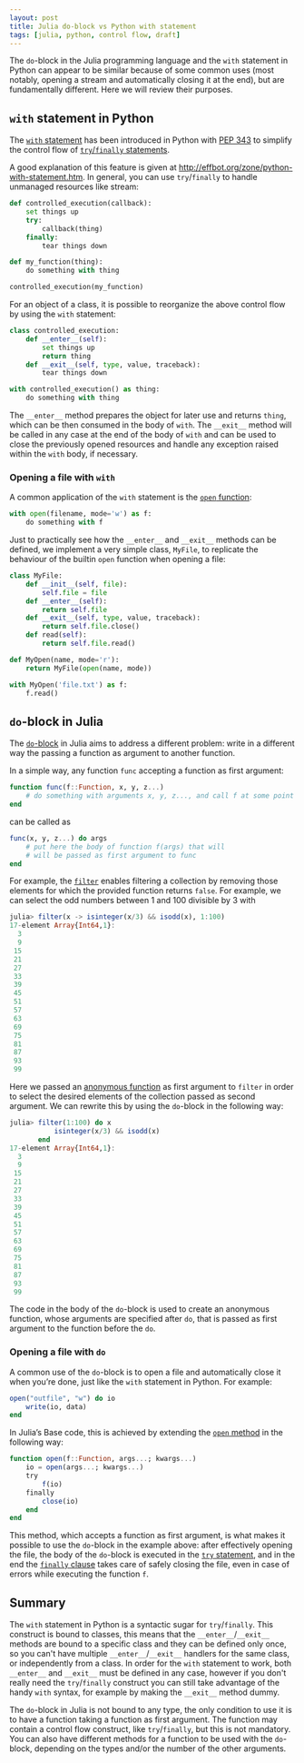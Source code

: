 ```yaml
---
layout: post
title: Julia do-block vs Python with statement
tags: [julia, python, control flow, draft]
---
```


The `do`-block in the Julia programming language and the `with` statement in
Python can appear to be similar because of some common uses (most notably,
opening a stream and automatically closing it at the end), but are fundamentally
different.  Here we will review their purposes.

## `with` statement in Python

The [`with`
statement](https://docs.python.org/3/reference/compound_stmts.html#with) has
been introduced in Python with [PEP
343](https://www.python.org/dev/peps/pep-0343/) to simplify the control flow of
[`try`/`finally`
statements](https://docs.python.org/3/reference/compound_stmts.html#try).

A good explanation of this feature is given at
<http://effbot.org/zone/python-with-statement.htm>.  In general, you can use
`try`/`finally` to handle unmanaged resources like stream:

```python
def controlled_execution(callback):
    set things up
    try:
        callback(thing)
    finally:
        tear things down

def my_function(thing):
    do something with thing

controlled_execution(my_function)
```

For an object of a class, it is possible to reorganize the above control flow by
using the `with` statement:

```python
class controlled_execution:
    def __enter__(self):
        set things up
        return thing
    def __exit__(self, type, value, traceback):
        tear things down

with controlled_execution() as thing:
    do something with thing
```

The `__enter__` method prepares the object for later use and returns `thing`,
which can be then consumed in the body of `with`.  The `__exit__` method will be
called in any case at the end of the body of `with` and can be used to close the
previously opened resources and handle any exception raised within the `with`
body, if necessary.

### Opening a file with `with`

A common application of the `with` statement is the [`open`
function](https://docs.python.org/3/library/functions.html#open):

```python
with open(filename, mode='w') as f:
    do something with f
```

Just to practically see how the `__enter__` and `__exit__` methods can be
defined, we implement a very simple class, `MyFile`, to replicate the behaviour
of the builtin `open` function when opening a file:

```python
class MyFile:
    def __init__(self, file):
        self.file = file
    def __enter__(self):
        return self.file
    def __exit__(self, type, value, traceback):
        return self.file.close()
    def read(self):
        return self.file.read()

def MyOpen(name, mode='r'):
    return MyFile(open(name, mode))

with MyOpen('file.txt') as f:
    f.read()
```

## `do`-block in Julia

The
[`do`-block](https://docs.julialang.org/en/v1/manual/functions/#Do-Block-Syntax-for-Function-Arguments-1)
in Julia aims to address a different problem: write in a different way the
passing a function as argument to another function.

In a simple way, any function `func` accepting a function as first argument:

```julia
function func(f::Function, x, y, z...)
    # do something with arguments x, y, z..., and call f at some point
end
```

can be called as

```julia
func(x, y, z...) do args
    # put here the body of function f(args) that will
    # will be passed as first argument to func
end
```

For example, the
[`filter`](https://docs.julialang.org/en/v1/base/collections/#Base.filter)
enables filtering a collection by removing those elements for which the provided
function returns `false`.  For example, we can select the odd numbers between 1
and 100 divisible by 3 with

```julia
julia> filter(x -> isinteger(x/3) && isodd(x), 1:100)
17-element Array{Int64,1}:
  3
  9
 15
 21
 27
 33
 39
 45
 51
 57
 63
 69
 75
 81
 87
 93
 99
```

Here we passed an [anonymous
function](https://docs.julialang.org/en/v1/manual/functions/#man-anonymous-functions-1)
as first argument to `filter` in order to select the desired elements of the
collection passed as second argument.  We can rewrite this by using the
`do`-block in the following way:

```julia
julia> filter(1:100) do x
           isinteger(x/3) && isodd(x)
       end
17-element Array{Int64,1}:
  3
  9
 15
 21
 27
 33
 39
 45
 51
 57
 63
 69
 75
 81
 87
 93
 99
```

The code in the body of the `do`-block is used to create an anonymous function,
whose arguments are specified after `do`, that is passed as first argument to
the function before the `do`.

### Opening a file with `do`

A common use of the `do`-block is to open a file and automatically close it when
you’re done, just like the `with` statement in Python.  For example:

```julia
open("outfile", "w") do io
    write(io, data)
end
```

In Julia’s Base code, this is achieved by extending the [`open`
method](https://docs.julialang.org/en/v1/base/io-network/#Base.open) in the
following way:

```julia
function open(f::Function, args...; kwargs...)
    io = open(args...; kwargs...)
    try
        f(io)
    finally
        close(io)
    end
end
```

This method, which accepts a function as first argument, is what makes it
possible to use the `do`-block in the example above: after effectively opening
the file, the body of the `do`-block is executed in the [`try`
statement](https://docs.julialang.org/en/v1/manual/control-flow/#The-try/catch-statement-1),
and in the end the [`finally`
clause](https://docs.julialang.org/en/v1/manual/control-flow/#finally-Clauses-1)
takes care of safely closing the file, even in case of errors while executing
the function `f`.

## Summary

The `with` statement in Python is a syntactic sugar for `try`/`finally`.  This
construct is bound to classes, this means that the `__enter__`/`__exit__`
methods are bound to a specific class and they can be defined only once, so you
can't have multiple `__enter__`/`__exit__` handlers for the same class, or
independently from a class.  In order for the `with` statement to work, both
`__enter__` and `__exit__` must be defined in any case, however if you don't
really need the `try`/`finally` construct you can still take advantage of the
handy `with` syntax, for example by making the `__exit__` method dummy.

The `do`-block in Julia is not bound to any type, the only condition to use it
is to have a function taking a function as first argument.  The function may
contain a control flow construct, like `try`/`finally`, but this is not
mandatory.  You can also have different methods for a function to be used with
the `do`-block, depending on the types and/or the number of the other arguments.

